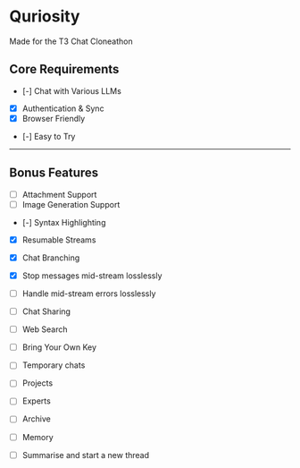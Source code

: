 # Quriosity

Made for the T3 Chat Cloneathon

## Core Requirements

- [-] Chat with Various LLMs
- [x] Authentication & Sync
- [x] Browser Friendly
- [-] Easy to Try

---

## Bonus Features

- [ ] Attachment Support
- [ ] Image Generation Support
- [-] Syntax Highlighting
- [x] Resumable Streams
- [x] Chat Branching
- [x] Stop messages mid-stream losslessly
- [ ] Handle mid-stream errors losslessly
- [ ] Chat Sharing
- [ ] Web Search
- [ ] Bring Your Own Key

- [ ] Temporary chats
- [ ] Projects
- [ ] Experts
- [ ] Archive
- [ ] Memory
- [ ] Summarise and start a new thread
